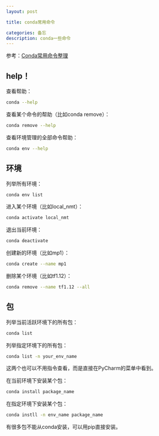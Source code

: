 ```yaml
---
layout: post

title: conda常用命令

categories: 备忘
description: conda一些命令
---
```


参考：[Conda常用命令整理](https://blog.csdn.net/menc15/article/details/71477949)

## help！

查看帮助：

```bash
conda --help
```

查看某个命令的帮助（比如conda remove）：

```bash
conda remove --help
```

查看环境管理的全部命令帮助：

```bash
conda env --help
```

## 环境

列举所有环境：

```bash
conda env list
```

进入某个环境（比如local_nmt）：

```bash
conda activate local_nmt
```

退出当前环境：

```bash
conda deactivate
```

创建新的环境（比如mp1）：

```bash
conda create --name mp1
```

删除某个环境（比如tf1.12）：

```bash
conda remove --name tf1.12 --all
```

## 包

列举当前活跃环境下的所有包：

```bash
conda list
```

列举指定环境下的所有包：

```bash
conda list -n your_env_name
```

这两个也可以不用指令查看，而是直接在PyCharm的菜单中看到。

在当前环境下安装某个包：

```bash
conda install package_name
```

在指定环境下安装某个包：

```bash
conda instll -n env_name package_name
```

有很多包不能从conda安装，可以用pip直接安装。